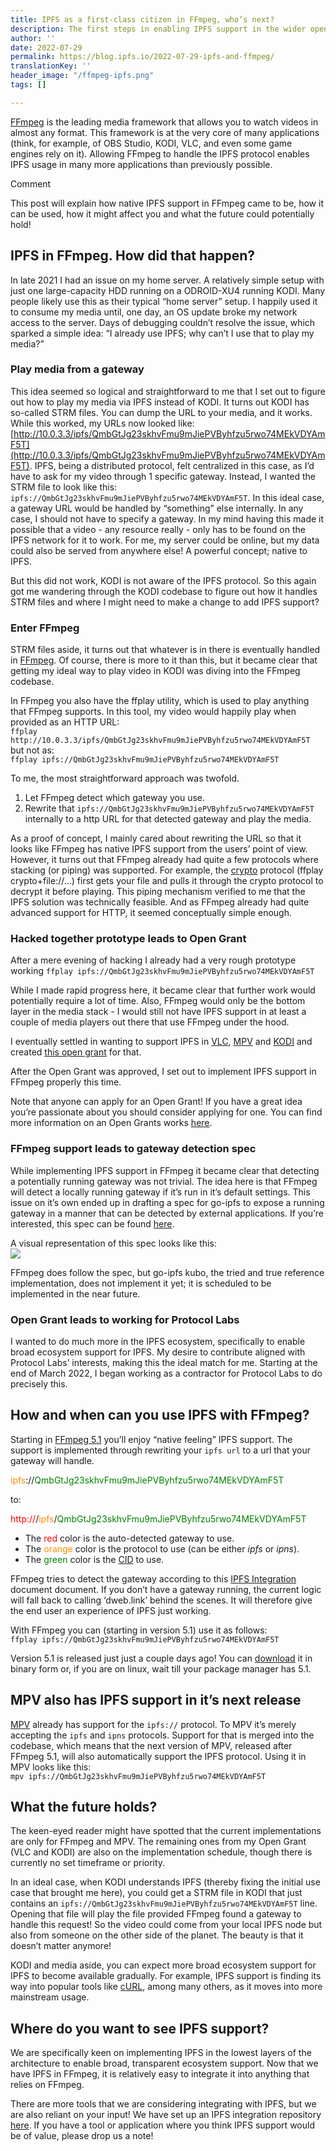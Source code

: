 ```yaml
---
title: IPFS as a first-class citizen in FFmpeg, who’s next?
description: The first steps in enabling IPFS support in the wider open source ecosystem.
author: ''
date: 2022-07-29
permalink: https://blog.ipfs.io/2022-07-29-ipfs-and-ffmpeg/
translationKey: ''
header_image: "/ffmpeg-ipfs.png"
tags: []

---
```

[FFmpeg](https://ffmpeg.org/) is the leading media framework that allows you to watch videos in almost any format. This framework is at the very core of many applications (think, for example, of OBS Studio, KODI, VLC, and even some game engines rely on it). Allowing FFmpeg to handle the IPFS protocol enables IPFS usage in many more applications than previously possible.

Comment

This post will explain how native IPFS support in FFmpeg came to be, how it can be used, how it might affect you and what the future could potentially hold!

## IPFS in FFmpeg. How did that happen?

In late 2021 I had an issue on my home server. A relatively simple setup with just one large-capacity HDD running on a ODROID-XU4 running KODI. Many people likely use this as their typical “home server” setup. I happily used it to consume my media until, one day, an OS update broke my network access to the server. Days of debugging couldn’t resolve the issue, which sparked a simple idea: “I already use IPFS; why can’t I use that to play my media?”

### Play media from a gateway

This idea seemed so logical and straightforward to me that I set out to figure out how to play my media via IPFS instead of KODI. It turns out KODI has so-called STRM files. You can dump the URL to your media, and it works. While this worked, my URLs now looked like: [http://10.0.3.3/ipfs/QmbGtJg23skhvFmu9mJiePVByhfzu5rwo74MEkVDYAmF5T](http://10.0.3.3/ipfs/QmbGtJg23skhvFmu9mJiePVByhfzu5rwo74MEkVDYAmF5T). IPFS, being a distributed protocol, felt centralized in this case, as I’d have to ask for my video through 1 specific gateway. Instead, I wanted the STRM file to look like this: `ipfs://QmbGtJg23skhvFmu9mJiePVByhfzu5rwo74MEkVDYAmF5T`. In this ideal case, a gateway URL would be handled by “something” else internally. In any case, I should not have to specify a gateway. In my mind having this made it possible that a video - any resource really - only has to be found on the IPFS network for it to work. For me, my server could be online, but my data could also be served from anywhere else! A powerful concept; native to IPFS.

But this did not work, KODI is not aware of the IPFS protocol. So this again got me wandering through the KODI codebase to figure out how it handles STRM files and where I might need to make a change to add IPFS support?

### Enter FFmpeg

STRM files aside, it turns out that whatever is in there is eventually handled in [FFmpeg](https://ffmpeg.org/). Of course, there is more to it than this, but it became clear that getting my ideal way to play video in KODI was diving into the FFmpeg codebase.

In FFmpeg you also have the ffplay utility, which is used to play anything that FFmpeg supports. In this tool, my video would happily play when provided as an HTTP URL:  
`ffplay http://10.0.3.3/ipfs/QmbGtJg23skhvFmu9mJiePVByhfzu5rwo74MEkVDYAmF5T`  
but not as:  
`ffplay ipfs://QmbGtJg23skhvFmu9mJiePVByhfzu5rwo74MEkVDYAmF5T`

To me, the most straightforward approach was twofold.

1. Let FFmpeg detect which gateway you use.
2. Rewrite that `ipfs://QmbGtJg23skhvFmu9mJiePVByhfzu5rwo74MEkVDYAmF5T` internally to a http URL for that detected gateway and play the media.

As a proof of concept, I mainly cared about rewriting the URL so that it looks like FFmpeg has native IPFS support from the users’ point of view. However, it turns out that FFmpeg already had quite a few protocols where stacking (or piping) was supported. For example, the [crypto](https://github.com/FFmpeg/FFmpeg/blob/master/libavformat/crypto.c) protocol (ffplay crypto+file://…) first gets your file and pulls it through the crypto protocol to decrypt it before playing. This piping mechanism verified to me that the IPFS solution was technically feasible. And as FFmpeg already had quite advanced support for HTTP, it seemed conceptually simple enough.

### Hacked together prototype leads to Open Grant

After a mere evening of hacking I already had a very rough prototype working `ffplay ipfs://QmbGtJg23skhvFmu9mJiePVByhfzu5rwo74MEkVDYAmF5T`

While I made rapid progress here, it became clear that further work would potentially require a lot of time. Also, FFmpeg would only be the bottom layer in the media stack - I would still not have IPFS support in at least a couple of media players out there that use FFmpeg under the hood.

I eventually settled in wanting to support IPFS in [VLC](https://www.videolan.org/vlc/), [MPV](https://mpv.io/) and [KODI](https://kodi.tv/) and created [this open grant](https://github.com/ipfs/devgrants/pull/102) for that.

After the Open Grant was approved, I set out to implement IPFS support in FFmpeg properly this time.

Note that anyone can apply for an Open Grant! If you have a great idea you’re passionate about you should consider applying for one. You can find more information on an Open Grants works [here](https://github.com/ipfs/devgrants).

### FFmpeg support leads to gateway detection spec

While implementing IPFS support in FFmpeg it became clear that detecting a potentially running gateway was not trivial. The idea here is that FFmpeg will detect a locally running gateway if it’s run in it’s default settings. This issue on it’s own ended up in drafting a spec for go-ipfs to expose a running gateway in a manner that can be detected by external applications. If you’re interested, this spec can be found [here](https://github.com/ipfs/kubo/issues/8847).

A visual representation of this spec looks like this:  
![](https://i.imgur.com/g3P4vEy.png)

FFmpeg does follow the spec, but go-ipfs kubo, the tried and true reference implementation, does not implement it yet; it is scheduled to be implemented in the near future.

### Open Grant leads to working for Protocol Labs

I wanted to do much more in the IPFS ecosystem, specifically to enable broad ecosystem support for IPFS. My desire to contribute aligned with Protocol Labs’ interests, making this the ideal match for me. Starting at the end of March 2022, I began working as a contractor for Protocol Labs to do precisely this.

## How and when can you use IPFS with FFmpeg?

Starting in [FFmpeg 5.1](https://github.com/FFmpeg/FFmpeg/blob/master/Changelog) you’ll enjoy “native feeling” IPFS support. The support is implemented through rewriting your `ipfs url` to a url that your gateway will handle.

<span style="color:darkorange">ipfs</span>://<span style="color:green">QmbGtJg23skhvFmu9mJiePVByhfzu5rwo74MEkVDYAmF5T</span>

to:

<span style="color:red">http://<gateway></span>/<span style="color:darkorange">ipfs</span>/<span style="color:green">QmbGtJg23skhvFmu9mJiePVByhfzu5rwo74MEkVDYAmF5T</span>

* The <span style="color:red">red</span> color is the auto-detected gateway to use.
* The <span style="color:darkorange">orange</span> color is the protocol to use (can be either _ipfs_ or _ipns_).
* The <span style="color:green">green</span> color is the [CID](https://docs.ipfs.io/concepts/content-addressing/) to use.

FFmpeg tries to detect the gateway according to this [IPFS Integration](https://github.com/markg85/specs/blob/master/INTEGRATION.md) document document. If you don’t have a gateway running, the current logic will fall back to calling ‘dweb.link’ behind the scenes. It will therefore give the end user an experience of IPFS just working.

With FFmpeg you can (starting in version 5.1) use it as follows:  
`ffplay ipfs://QmbGtJg23skhvFmu9mJiePVByhfzu5rwo74MEkVDYAmF5T`

Version 5.1 is released just just a couple days ago! You can [download](https://ffmpeg.org/download.html) it in binary form or, if you are on linux, wait till your package manager has 5.1.

## MPV also has IPFS support in it’s next release

[MPV](https://mpv.io/) already has support for the `ipfs://` protocol. To MPV it’s merely accepting the `ipfs` and `ipns` protocols. Support for that is merged into the codebase, which means that the next version of MPV, released after FFmpeg 5.1, will also automatically support the IPFS protocol. Using it in MPV looks like this:  
`mpv ipfs://QmbGtJg23skhvFmu9mJiePVByhfzu5rwo74MEkVDYAmF5T`

## What the future holds?

The keen-eyed reader might have spotted that the current implementations are only for FFmpeg and MPV. The remaining ones from my Open Grant (VLC and KODI) are also on the implementation schedule, though there is currently no set timeframe or priority.

In an ideal case, when KODI understands IPFS (thereby fixing the initial use case that brought me here), you could get a STRM file in KODI that just contains an `ipfs://QmbGtJg23skhvFmu9mJiePVByhfzu5rwo74MEkVDYAmF5T` line. Opening that file will play the file provided FFmpeg found a gateway to handle this request! So the video could come from your local IPFS node but also from someone on the other side of the planet. The beauty is that it doesn’t matter anymore!

KODI and media aside, you can expect more broad ecosystem support for IPFS to become available gradually. For example, IPFS support is finding its way into popular tools like [cURL](https://curl.se/), among many others, as it moves into more mainstream usage.

## Where do you want to see IPFS support?

We are specifically keen on implementing IPFS in the lowest layers of the architecture to enable broad, transparent ecosystem support. Now that we have IPFS in FFmpeg, it is relatively easy to integrate it into anything that relies on FFmpeg.

There are more tools that we are considering integrating with IPFS, but we are also reliant on your input! We have set up an IPFS integration repository [here](https://github.com/ipfs/integrations). If you have a tool or application where you think IPFS support would be of value, please drop us a note!